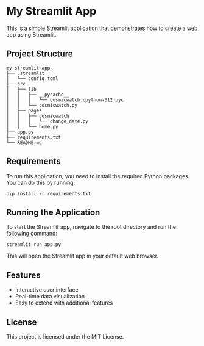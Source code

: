 # My Streamlit App

This is a simple Streamlit application that demonstrates how to create a web app using Streamlit.

## Project Structure

```
my-streamlit-app
├── .streamlit
│   └── config.toml
├── src
│   ├── lib
│   │   ├── __pycache__
│   │   │   └── cosmicwatch.cpython-312.pyc
│   │   └── cosmicwatch.py
│   ├── pages
│   │   ├── cosmicwatch
│   │   │   └── change_date.py
│   │   └── home.py
├── app.py
├── requirements.txt
└── README.md
```

## Requirements

To run this application, you need to install the required Python packages. You can do this by running:

```
pip install -r requirements.txt
```

## Running the Application

To start the Streamlit app, navigate to the root directory and run the following command:

```
streamlit run app.py
```

This will open the Streamlit app in your default web browser.

## Features

- Interactive user interface
- Real-time data visualization
- Easy to extend with additional features

## License

This project is licensed under the MIT License.